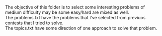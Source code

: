 The objective of this folder is to select some interesting problems of medium difficulty may be some easy/hard are mixed as well.  
The problems.txt have the problems that I've selected from previuos contests that I tried to solve.  
The topics.txt have some direction of one approach to solve that problem.